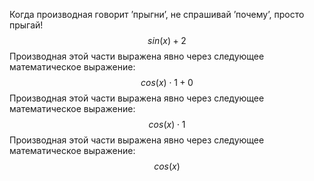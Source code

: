 $\text{Когда производная говорит 'прыгни', не спрашивай 'почему', просто прыгай!}$
$$ sin( x ) + 2 $$
$\text{Производная этой части выражена явно через следующее математическое выражение:}$
$$ cos( x ) \cdot 1 + 0 $$
$\text{Производная этой части выражена явно через следующее математическое выражение:}$
$$ cos( x ) \cdot 1 $$
$\text{Производная этой части выражена явно через следующее математическое выражение:}$
$$ cos( x ) $$
